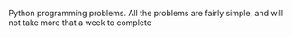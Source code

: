 Python programming problems. All the problems are fairly simple, and will not take more that a week to complete
